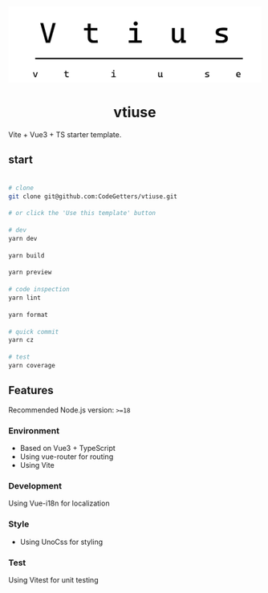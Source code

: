 <p>
    <img src="/public/vtiuse.svg" />
</p>

<h1 align="center">vtiuse</h1>

Vite + Vue3 + TS starter template.

## start

```sh

# clone
git clone git@github.com:CodeGetters/vtiuse.git

# or click the 'Use this template' button

# dev
yarn dev

yarn build

yarn preview

# code inspection
yarn lint

yarn format

# quick commit
yarn cz

# test
yarn coverage

```

## Features

Recommended Node.js version: `>=18`

### Environment

- Based on Vue3 + TypeScript
- Using vue-router for routing
- Using Vite

### Development

Using Vue-i18n for localization

### Style

- Using UnoCss for styling

### Test

Using Vitest for unit testing
